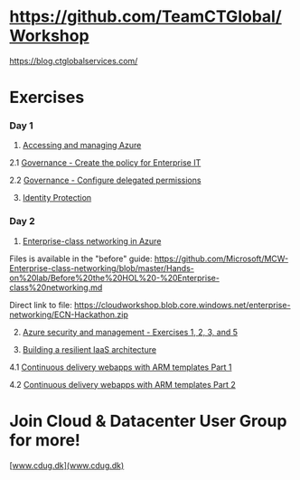# https://github.com/TeamCTGlobal/Workshop

https://blog.ctglobalservices.com/

# Exercises 

### Day 1
1. [Accessing and managing Azure](Accessing%20and%20Managing%20Azure.md)

2.1 [Governance - Create the policy for Enterprise IT](https://github.com/Microsoft/MCW-Enterprise-ready-cloud/blob/master/Hands-on%20lab/HOL%20step-by-step%20-%20Enterprise-ready%20cloud.md#solution-architecture)

2.2 [Governance - Configure delegated permissions](https://github.com/Microsoft/MCW-Enterprise-ready-cloud/blob/master/Hands-on%20lab/HOL%20step-by-step%20-%20Enterprise-ready%20cloud.md#exercise-2-configure-delegated-permissions)

3. [Identity Protection](/Identity%20Protection/Identity%20Protection.md)

### Day 2
1. [Enterprise-class networking in Azure](https://github.com/Microsoft/MCW-Enterprise-class-networking/blob/master/Hands-on%20lab/HOL%20step-by-step%20-%20Enterprise-class%20networking%20in%20Azure.md)

Files is available in the "before" guide:
https://github.com/Microsoft/MCW-Enterprise-class-networking/blob/master/Hands-on%20lab/Before%20the%20HOL%20-%20Enterprise-class%20networking.md

Direct link to file: https://cloudworkshop.blob.core.windows.net/enterprise-networking/ECN-Hackathon.zip

2. [Azure security and management - Exercises 1, 2, 3, and 5](https://github.com/Microsoft/MCW-Azure-security-and-management/blob/master/Hands-on%20lab/HOL%20step-by-step%20-%20Azure%20security%20and%20management.md)

3. [Building a resilient IaaS architecture](https://github.com/Microsoft/MCW-Building-a-resilient-IaaS-architecture/blob/master/Hands-on%20lab/HOL%20step-by%20step%20-%20Building%20a%20resilient%20IaaS%20architecture.md)

4.1 [Continuous delivery webapps with ARM templates Part 1](https://cloudmechanic.net/2017/10/05/continuous-delivery-webapps-with-arm-templates-part-1/)

4.2 [Continuous delivery webapps with ARM templates Part 2](https://cloudmechanic.net/2017/12/12/continuous-delivery-webapps-with-arm-templates-part-2/)


# Join Cloud & Datacenter User Group for more! 
[www.cdug.dk](www.cdug.dk)
